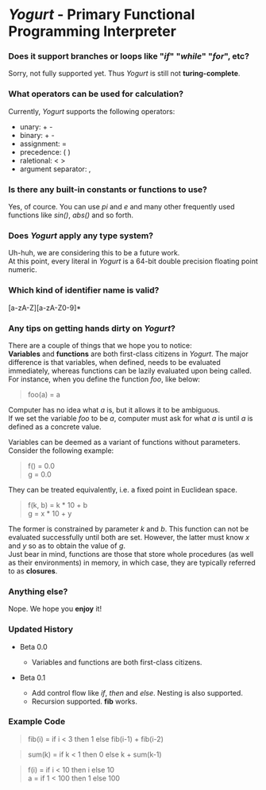 # *Yogurt* - Primary Functional Programming Interpreter

### Does it support branches or loops like "*if*" "*while*" "*for*", etc?
Sorry, not fully supported yet. Thus *Yogurt* is still not **turing-complete**.

### What operators can be used for calculation?
Currently, *Yogurt* supports the following operators:
- unary: + -
- binary: + -
- assignment: =
- precedence: ( )
- raletional: < >
- argument separator: ,

### Is there any built-in constants or functions to use?
Yes, of cource. You can use *pi* and *e* and many other frequently used functions like *sin()*, *abs()* and so forth.

### Does *Yogurt* apply any type system?
Uh-huh, we are considering this to be a future work.  
At this point, every literal in *Yogurt* is a 64-bit double precision floating point numeric.

### Which kind of identifier name is valid?
[a-zA-Z][a-zA-Z0-9]\*

### Any tips on getting hands dirty on *Yogurt*?
There are a couple of things that we hope you to notice:  
**Variables** and **functions** are both first-class citizens in *Yogurt*. The major difference is that variables, when defined, needs to be evaluated immediately, whereas functions can be lazily evaluated upon being called.  
For instance, when you define the function *foo*, like below:
> foo(a) = a  

Computer has no idea what *a* is, but it allows it to be ambiguous.  
If we set the variable *foo* to be *a*, computer must ask for what *a* is until *a* is defined as a concrete value.

Variables can be deemed as a variant of functions without parameters. Consider the following example:
> f() = 0.0  
> g = 0.0  

They can be treated equivalently, i.e. a fixed point in Euclidean space.
> f(k, b) = k * 10 + b  
> g = x * 10 + y  

The former is constrained by parameter *k* and *b*. This function can not be evaluated successfully until both are set. However, the latter must know *x* and *y* so as to obtain the value of *g*.  
Just bear in mind, functions are those that store whole procedures (as well as their environments) in memory, in which case, they are typically referred to as **closures**.

### Anything else?
Nope. We hope you **enjoy** it!


### Updated History
+ Beta 0.0
    + Variables and functions are both first-class citizens.

+ Beta 0.1
    + Add control flow like *if*, *then* and *else*. Nesting is also supported.
    + Recursion supported. **fib** works.

### Example Code
> fib(i) = if i < 3 then 1 else fib(i-1) + fib(i-2)  

> sum(k) = if k < 1 then 0 else k + sum(k-1)  

> f(i) = if i < 10 then i else 10  
> a = if 1 < 100 then 1 else 100  

